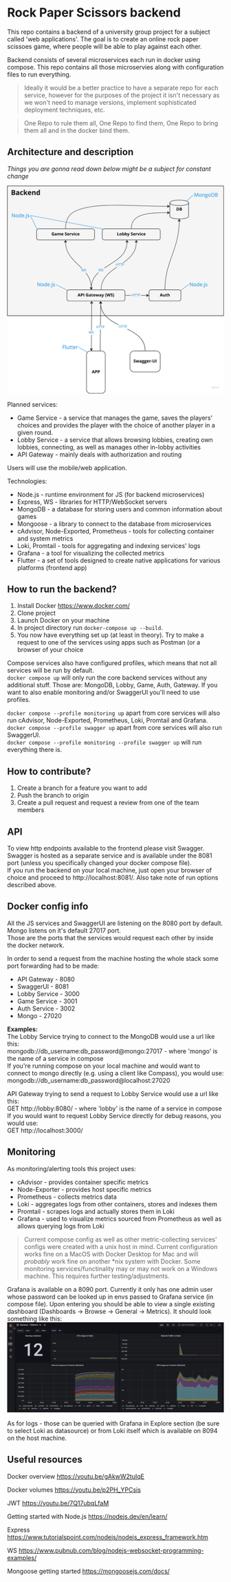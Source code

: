 # Rock Paper Scissors backend
This repo contains a backend of a university group project for a subject called 'web applications'. The goal is to create an online rock paper scissoes game, where people will be able to play against each other.

Backend consists of several microservices each run in docker using compose. This repo contains all those microservies along with configuration files to run everything.
> Ideally it would be a better practice to have a separate repo for each service, however for the purposes of the project it isn't necessary as we won't need to manage versions, implement sophisticated deployment techniques, etc. 

> One Repo to rule them all, One Repo to find them, One Repo to bring them all and in the docker bind them.


## Architecture and description
*Things you are gonna read down below might be a subject for constant change*

![Project architecture](./misc/architecture.jpeg)

Planned services:
- Game Service - a service that manages the game, saves the players' choices and provides the player with the choice of another player in a given round.
- Lobby Service - a service that allows browsing lobbies, creating own lobbies, connecting, as well as manages other in-lobby activities 
- API Gateway - mainly deals with authorization and routing

Users will use the mobile/web application.

Technologies:
- Node.js - runtime environment for JS (for backend microservices)
- Express, WS - libraries for HTTP/WebSocket servers
- MongoDB - a database for storing users and common information about games
- Mongoose - a library to connect to the database from microservices
- cAdvisor, Node-Exported, Prometheus - tools for collecting container and system metrics
- Loki, Promtail - tools for aggregating and indexing services' logs
- Grafana - a tool for visualizing the collected metrics
- Flutter - a set of tools designed to create native applications for various platforms (frontend app)


## How to run the backend?
1. Install Docker https://www.docker.com/
2. Clone project
3. Launch Docker on your machine
4. In project directory run `docker-compose up --build`.
5. You now have everything set up (at least in theory). Try to make a request to one of the services using apps such as Postman (or a browser of your choice

Compose services also have configured profiles, which means that not all services will be run by default.<br>
`docker compose up` will only run the core backend services without any additional stuff. Those are: MongoDB, Lobby, Game, Auth, Gateway. If you want to also enable monitoring and/or SwaggerUI you'll need to use profiles.

`docker compose --profile monitoring up` apart from core services will also run cAdvisor, Node-Exported, Prometheus, Loki, Promtail and Grafana.<br>
`docker compose --profile swagger up` apart from core services will also run SwaggerUI.<br>
`docker compose --profile monitoring --profile swagger up` will run everything there is.

## How to contribute?
1. Create a branch for a feature you want to add
2. Push the branch to origin
2. Create a pull request and request a review from one of the team members


## API
To view http endpoints available to the frontend please visit Swagger.<br>
Swagger is hosted as a separate service and is available under the 8081 port (unless you specifically changed your docker compose file).<br>
If you run the backend on your local machine, just open your browser of choice and proceed to http://localhost:8081/. Also take note of run options described above.


## Docker config info
All the JS services and SwaggerUI are listening on the 8080 port by default. Mongo listens on it's default 27017 port.<br>
Those are the ports that the services would request each other by inside the docker network.

In order to send a request from the machine hosting the whole stack some port forwarding had to be made:
- API Gateway - 8080
- SwaggerUI - 8081
- Lobby Service - 3000
- Game Service - 3001
- Auth Service - 3002
- Mongo - 27020

**Examples:**<br>
The Lobby Service trying to connect to the MongoDB would use a url like this:<br>
mongodb://db_username:db_password@mongo:27017 - where 'mongo' is the name of a service in compose<br>
If you're running compose on your local machine and would want to connect to mongo directly (e.g. using a client like Compass), you would use:<br>
mongodb://db_username:db_password@localhost:27020

API Gateway trying to send a request to Lobby Service would use a url like this:<br>
GET http://lobby:8080/ - where 'lobby' is the name of a service in compose<br>
If you would want to request Lobby Service directly for debug reasons, you would use:<br>
GET http://localhost:3000/

## Monitoring
As monitoring/alerting tools this project uses:
- cAdvisor - provides container specific metrics
- Node-Exporter - provides host specific metrics
- Prometheus - collects metrics data
- Loki - aggregates logs from other containers, stores and indexes them
- Promtail - scrapes logs and actually stores them in Loki
- Grafana - used to visualize metrics sourced from Prometheus as well as allows querying logs from Loki

> Current compose config as well as other metric-collecting services' configs were created with a unix host in mind. Current configuration works fine on a MacOS with Docker Desktop for Mac and will *probably* work fine on another *nix system with Docker. Some monitoring services/functinality may or may not work on a Windows machine. This requires further testing/adjustments.

Grafana is available on a 8090 port. Currently it only has one admin user whose password can be looked up in envs passed to Grafana service (in compose file). Upon entering you should be able to view a single existing dashboard (Dashboards -> Browse -> General -> Metrics). It should look something like this:<br>
![Grafana dashboard](./misc/grafana_example.jpeg)

As for logs - those can be queried with Grafana in Explore section (be sure to select Loki as datasource) or from Loki itself which is available on 8094 on the host machine.

## Useful resources
Docker overview
https://youtu.be/gAkwW2tuIqE

Docker volumes
https://youtu.be/p2PH_YPCsis

JWT
https://youtu.be/7Q17ubqLfaM

Getting started with Node.js
https://nodejs.dev/en/learn/

Express
https://www.tutorialspoint.com/nodejs/nodejs_express_framework.htm

WS
https://www.pubnub.com/blog/nodejs-websocket-programming-examples/

Mongoose getting started
https://mongoosejs.com/docs/